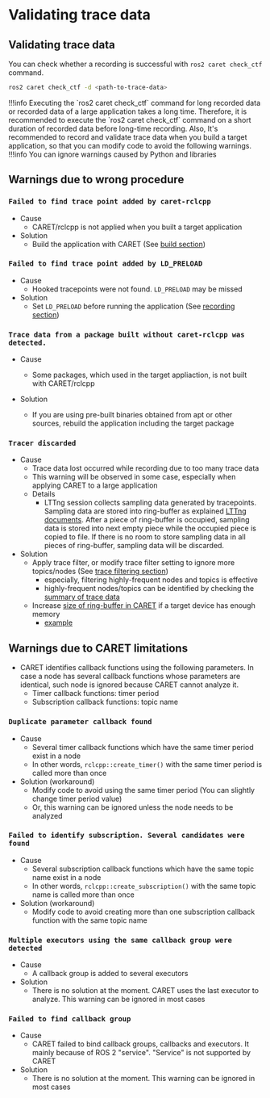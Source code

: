 # Validating trace data

## Validating trace data

You can check whether a recording is successful with `ros2 caret check_ctf` command.

```sh
ros2 caret check_ctf -d <path-to-trace-data>
```

<prettier-ignore-start>
!!!info
      Executing the `ros2 caret check_ctf` command for long recorded data or recorded data of a large application takes a long time.
      Therefore, it is recommended to execute the `ros2 caret check_ctf` command on a short duration of recorded data before long-time recording.  
      Also, It's recommended to record and validate trace data when you build a target application, so that you can modify code to avoid the following warnings.
<prettier-ignore-end>

<prettier-ignore-start>
!!!info
      You can ignore warnings caused by Python and libraries
<prettier-ignore-end>

## Warnings due to wrong procedure

### `Failed to find trace point added by caret-rclcpp`

- Cause
  - CARET/rclcpp is not applied when you built a target application
- Solution
  - Build the application with CARET (See [build section](./build_check.md))

### `Failed to find trace point added by LD_PRELOAD`

- Cause
  - Hooked tracepoints were not found. `LD_PRELOAD` may be missed
- Solution
  - Set `LD_PRELOAD` before running the application (See [recording section](./recording.md))

### `Trace data from a package built without caret-rclcpp was detected.`

- Cause

  - Some packages, which used in the target appliaction, is not built with CARET/rclcpp

- Solution
  - If you are using pre-built binaries obtained from apt or other sources, rebuild the application including the target package

### `Tracer discarded`

- Cause
  - Trace data lost occurred while recording due to too many trace data
  - This warning will be observed in some case, especially when applying CARET to a large application
  - Details
    - LTTng session collects sampling data generated by tracepoints. Sampling data are stored into ring-buffer as explained [LTTng documents](https://lttng.org/man/7/lttng-concepts/v2.13/#doc-channel). After a piece of ring-buffer is occupied, sampling data is stored into next empty piece while the occupied piece is copied to file. If there is no room to store sampling data in all pieces of ring-buffer, sampling data will be discarded.
- Solution
  - Apply trace filter, or modify trace filter setting to ignore more topics/nodes (See [trace filtering section](./trace_filtering.md))
    - especially, filtering highly-frequent nodes and topics is effective
    - highly-frequent nodes/topics can be identified by checking the [summary of trace data](./cli_tool.md#node-summary)
  - Increase [size of ring-buffer in CARET](https://github.com/tier4/ros2_tracing/blob/2cd9d104664b4bf4d7507d01e5553129eefe1c9a/tracetools_trace/tracetools_trace/tools/lttng_impl.py#L109F) if a target device has enough memory
    - [example](https://github.com/tier4/ros2_tracing/pull/1/files)

## Warnings due to CARET limitations

- CARET identifies callback functions using the following parameters. In case a node has several callback functions whose parameters are identical, such node is ignored because CARET cannot analyze it.
  - Timer callback functions: timer period
  - Subscription callback functions: topic name

### `Duplicate parameter callback found`

- Cause
  - Several timer callback functions which have the same timer period exist in a node
  - In other words, `rclcpp::create_timer()` with the same timer period is called more than once
- Solution (workaround)
  - Modify code to avoid using the same timer period (You can slightly change timer period value)
  - Or, this warning can be ignored unless the node needs to be analyzed

### `Failed to identify subscription. Several candidates were found`

- Cause
  - Several subscription callback functions which have the same topic name exist in a node
  - In other words, `rclcpp::create_subscription()` with the same topic name is called more than once
- Solution (workaround)
  - Modify code to avoid creating more than one subscription callback function with the same topic name

### `Multiple executors using the same callback group were detected`

- Cause
  - A callback group is added to several executors
- Solution
  - There is no solution at the moment. CARET uses the last executor to analyze. This warning can be ignored in most cases

### `Failed to find callback group`

- Cause
  - CARET failed to bind callback groups, callbacks and executors. It mainly because of ROS 2 "service". "Service" is not supported by CARET
- Solution
  - There is no solution at the moment. This warning can be ignored in most cases
